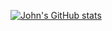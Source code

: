 
[![John's GitHub stats](https://github-readme-stats.vercel.app/api?username=garrettj403)](https://github.com/garrettj403/github-readme-stats)
